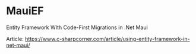 # MauiEF
Entity Framework WIth Code-First Migrations in .Net Maui

Article: https://www.c-sharpcorner.com/article/using-entity-framework-in-net-maui/
